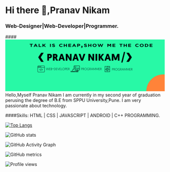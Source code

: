 # Hi there 👋,**Pranav Nikam**
### Web-Designer|Web-Developer|Programmer.
####![I am GitHub Readme Generator's creator](https://github.com/pranavnikam3110/pranavnikam3110/blob/main/github2.jpg)
Hello,Myself Pranav Nikam I am currently in my second year of graduation perusing the degree of B.E from SPPU University,Pune. I am very passionate about technology.

####Skills: HTML | CSS | JAVASCRIPT | ANDROID | C++ PROGRAMMING.





[![Top Langs](https://github-readme-stats.vercel.app/api/top-langs/?username=pranavnikam3110)](https://github.com/anuraghazra/github-readme-stats)

![GitHub stats](https://github-readme-stats.vercel.app/api?username=pranavnikam3110&show_icons=true)  

![GitHub Activity Graph](https://activity-graph.herokuapp.com/graph?username=pranavnikam3110)  

![GitHub metrics](https://metrics.lecoq.io/pranavnikam3110)  

![Profile views](https://gpvc.arturio.dev/pranavnikam3110)  
